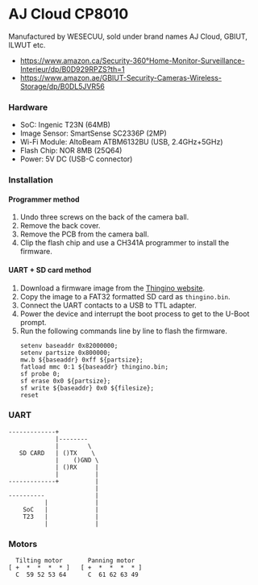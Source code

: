 AJ Cloud CP8010
===============

Manufactured by WESECUU, sold under brand names AJ Cloud, GBIUT, ILWUT etc.

- https://www.amazon.ca/Security-360°Home-Monitor-Surveillance-Interieur/dp/B0D929RPZS?th=1
- https://www.amazon.ae/GBIUT-Security-Cameras-Wireless-Storage/dp/B0DL5JVR56

### Hardware

- SoC: Ingenic T23N (64MB)
- Image Sensor: SmartSense SC2336P (2MP)
- Wi-Fi Module: AltoBeam ATBM6132BU (USB, 2.4GHz+5GHz)
- Flash Chip: NOR 8MB (25Q64)
- Power: 5V DC (USB-C connector)

### Installation

#### Programmer method

1. Undo three screws on the back of the camera ball.
2. Remove the back cover.
3. Remove the PCB from the camera ball.
4. Clip the flash chip and use a CH341A programmer to install the firmware.

#### UART + SD card method

1. Download a firmware image from the [Thingino website](https://thingino.com/).
2. Copy the image to a FAT32 formatted SD card as `thingino.bin`.
3. Connect the UART contacts to a USB to TTL adapter.
4. Power the device and interrupt the boot process to get to the U-Boot prompt.
5. Run the following commands line by line to flash the firmware.
   ```
   setenv baseaddr 0x82000000;
   setenv partsize 0x800000;
   mw.b ${baseaddr} 0xff ${partsize};
   fatload mmc 0:1 ${baseaddr} thingino.bin;
   sf probe 0;
   sf erase 0x0 ${partsize};
   sf write ${baseaddr} 0x0 ${filesize};
   reset
   ```

### UART

```
-------------+
             |--------
             |        \
   SD CARD   | ()TX    \
             |    ()GND \
             | ()RX     |
             |          |
-------------+          |
                        |
----------              |
          |             |
    SoC   |             |
    T23   |             |
          |             |
```

### Motors

```
  Tilting motor       Panning motor
[ +  *  *  *  * ]   [ +  *  *  *  * ]
  C  59 52 53 64      C  61 62 63 49
```
